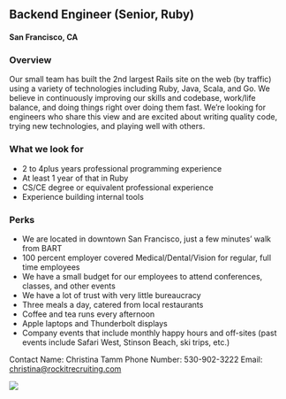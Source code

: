 ## Backend Engineer (Senior, Ruby)
#### San Francisco, CA

### Overview
Our small team has built the 2nd largest Rails site on the web (by traffic) using a variety of technologies including Ruby, Java, Scala, and Go. 
We believe in continuously improving our skills and codebase, work/life balance, and doing things right over doing them fast. We’re looking for engineers who share this view and are excited about writing quality code, trying new technologies, and playing well with others.

### What we look for
+	2 to 4plus years professional programming experience
+	At least 1 year of that in Ruby
+	CS/CE degree or equivalent professional experience
+	Experience building internal tools

### Perks
+	We are located in downtown San Francisco, just a few minutes’ walk from BART
+	100 percent employer covered Medical/Dental/Vision for regular, full time employees
+	We have a small budget for our employees to attend conferences, classes, and other events
+	We have a lot of trust with very little bureaucracy
+	Three meals a day, catered from local restaurants
+	Coffee and tea runs every afternoon
+	Apple laptops and Thunderbolt displays
+	Company events that include monthly happy hours and off-sites (past events include Safari West, Stinson Beach, ski trips, etc.)

Contact
Name: Christina Tamm
Phone Number: 530-902-3222
Email: christina@rockitrecruiting.com


[<img src='https://dabuttonfactory.com/button.png?t=Apply&f=Calibri-Bold&ts=24&tc=fff&tshs=1&tshc=000&hp=20&vp=8&c=5&bgt=gradient&bgc=3d85c6&ebgc=073763'>](https://letsrockit.co/users/auth/github?job_id=u2nyawjk-backend-engineer-senior-ruby)
